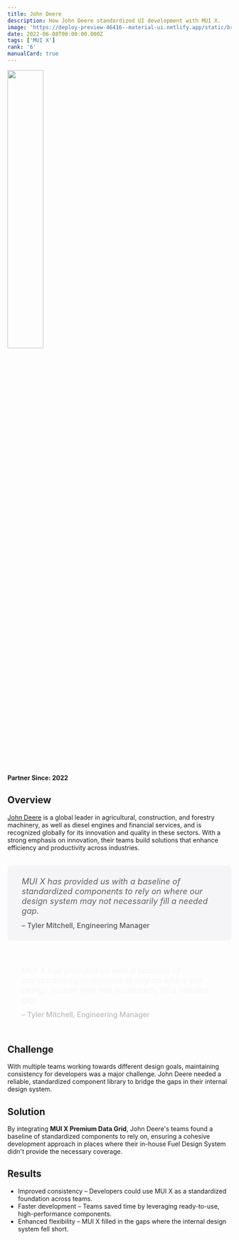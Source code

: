 ```yaml
---
title: John Deere
description: How John Deere standardized UI development with MUI X.
image: 'https://deploy-preview-46416--material-ui.netlify.app/static/branding/companies/john-deere.svg'
date: 2022-06-08T00:00:00.000Z
tags: ['MUI X']
rank: '6'
manualCard: true
---
```


<style>
  #blog-responsive-image {
    height: 230px;
    @media (max-width: 600px) {
      height: 167px;
    }
  }
</style>

<img
    id="blog-responsive-image"
    src="/static/branding/companies/john-deere.svg"
    alt=""
    style="width: 40%; height: auto; object-fit: cover; object-position: top left; border: 0px; margin-left: 0; margin-bottom: 20px; display: block; text-align: left;"
  />

**Partner Since: 2022**

## Overview

[John Deere](https://www.deere.com/en/) is a global leader in agricultural, construction, and forestry machinery, as well as diesel engines and financial services, and is recognized globally for its innovation and quality in these sectors.
With a strong emphasis on innovation, their teams build solutions that enhance efficiency and productivity across industries.

<span class="only-light-mode">
<blockquote style="margin: 32px 0; padding: 24px 32px; background: #f5f5f7; border-left: 6px solid var(--muidocs-palette-primary-main); border-radius: 8px; font-size: 1.15rem; font-style: italic;">
  MUI X has provided us with a baseline of standardized components to rely on where our design system may not necessarily fill a needed gap.
  <br>
  <span style="display: block; margin-top: 12px; font-size: 1rem; font-style: normal; color: #555; font-weight: 500;">
    – Tyler Mitchell, Engineering Manager
  </span>
</blockquote>
</span>
<span class="only-dark-mode">
<blockquote style="margin: 32px 0; padding: 24px 32px; background: var(--muidocs-palette-background-default); border-left: 6px solid var(--muidocs-palette-primary-main); color: #f5f5f7; border-radius: 8px; font-size: 1.15rem; font-style: italic;">
  MUI X has provided us with a baseline of standardized components to rely on where our design system may not necessarily fill a needed gap.
  <br>
  <span style="display: block; margin-top: 12px; font-size: 1rem; font-style: normal; color: #bbb; font-weight: 500;">
   – Tyler Mitchell, Engineering Manager
  </span>
</blockquote>
</span>

## Challenge

With multiple teams working towards different design goals, maintaining consistency for developers was a major challenge.
John Deere needed a reliable, standardized component library to bridge the gaps in their internal design system.

## Solution

By integrating **MUI X Premium Data Grid**, John Deere's teams found a baseline of standardized components to rely on, ensuring a cohesive development approach in places where their in-house Fuel Design System didn't provide the necessary coverage.

## Results

- Improved consistency – Developers could use MUI X as a standardized foundation across teams.
- Faster development – Teams saved time by leveraging ready-to-use, high-performance components.
- Enhanced flexibility – MUI X filled in the gaps where the internal design system fell short.
